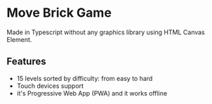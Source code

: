 # Move Brick Game

Made in Typescript without any graphics library using HTML Canvas Element.

## Features

-   15 levels sorted by difficulty: from easy to hard
-   Touch devices support
-   it's Progressive Web App (PWA) and it works offline
